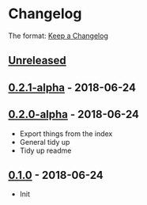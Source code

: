 # Changelog

The format: [Keep a Changelog](http://keepachangelog.com/en/1.0.0/)

## [Unreleased]

## [0.2.1-alpha][] - 2018-06-24

## [0.2.0-alpha][] - 2018-06-24

- Export things from the index
- General tidy up
- Tidy up readme

## [0.1.0][] - 2018-06-24

- Init


[Unreleased]: https://github.com/nfour/fermenter/compare/v0.2.1-alpha...HEAD
[0.2.1-alpha]: https://github.com/nfour/fermenter/compare/v0.2.0-alpha...v0.2.1-alpha
[0.2.0-alpha]: https://github.com/nfour/fermenter/compare/v0.1.0...v0.2.0-alpha
[0.1.0]: https://github.com/nfour/fermenter/tree/v0.1.0

